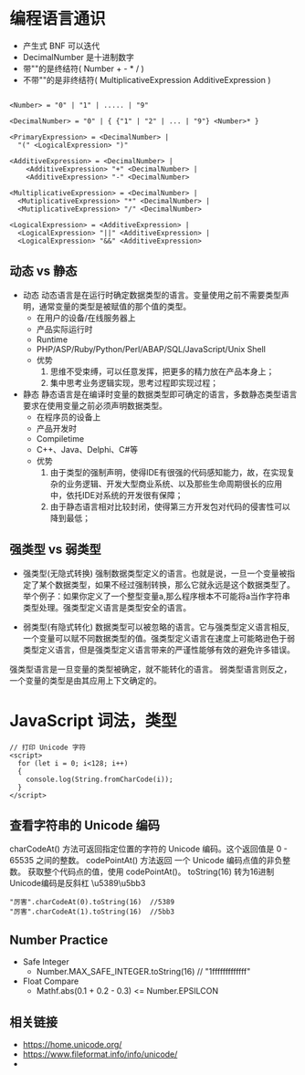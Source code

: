 # 编程语言通识

* 产生式 BNF 可以迭代
* DecimalNumber 是十进制数字
* 带""的是终结符( Number + - * / )
* 不带""的是非终结符( MultiplicativeExpression AdditiveExpression )
  
```

<Number> = "0" | "1" | ..... | "9"

<DecimalNumber> = "0" | { {"1" | "2" | ... | "9"} <Number>* }

<PrimaryExpression> = <DecimalNumber> |
  "(" <LogicalExpression> ")"

<AdditiveExpression> = <DecimalNumber> | 
    <AdditiveExpression> "+" <DecimalNumber> |
    <AdditiveExpression> "-" <DecimalNumber>

<MultiplicativeExpression> = <DecimalNumber> | 
  <MutiplicativeExpression> "*" <DecimalNumber> |
  <MutiplicativeExpression> "/" <DecimalNumber>

<LogicalExpression> = <AdditiveExpression> |
  <LogicalExpression> "||" <AdditiveExpression> |
  <LogicalExpression> "&&" <AdditiveExpression>

```

## 动态 vs 静态

* 动态
  动态语言是在运行时确定数据类型的语言。变量使用之前不需要类型声明，通常变量的类型是被赋值的那个值的类型。
  * 在用户的设备/在线服务器上
  * 产品实际运行时
  * Runtime
  * PHP/ASP/Ruby/Python/Perl/ABAP/SQL/JavaScript/Unix Shell
  * 优势
    1. 思维不受束缚，可以任意发挥，把更多的精力放在产品本身上；
    2. 集中思考业务逻辑实现，思考过程即实现过程；
* 静态
  静态语言是在编译时变量的数据类型即可确定的语言，多数静态类型语言要求在使用变量之前必须声明数据类型。
  * 在程序员的设备上
  * 产品开发时
  * Compiletime
  * C++、Java、Delphi、C#等
  * 优势
    1. 由于类型的强制声明，使得IDE有很强的代码感知能力，故，在实现复杂的业务逻辑、开发大型商业系统、以及那些生命周期很长的应用中，依托IDE对系统的开发很有保障；
    2. 由于静态语言相对比较封闭，使得第三方开发包对代码的侵害性可以降到最低；
  
## 强类型 vs 弱类型

* 强类型(无隐式转换)
  强制数据类型定义的语言。也就是说，一旦一个变量被指定了某个数据类型，如果不经过强制转换，那么它就永远是这个数据类型了。举个例子：如果你定义了一个整型变量a,那么程序根本不可能将a当作字符串类型处理。强类型定义语言是类型安全的语言。

* 弱类型(有隐式转化)
  数据类型可以被忽略的语言。它与强类型定义语言相反, 一个变量可以赋不同数据类型的值。强类型定义语言在速度上可能略逊色于弱类型定义语言，但是强类型定义语言带来的严谨性能够有效的避免许多错误。

强类型语言是一旦变量的类型被确定，就不能转化的语言。 
弱类型语言则反之，一个变量的类型是由其应用上下文确定的。


# JavaScript 词法，类型

```
// 打印 Unicode 字符
<script>
  for (let i = 0; i<128; i++)
  {
    console.log(String.fromCharCode(i));
  }
</script>
```

## 查看字符串的 Unicode 编码

charCodeAt() 方法可返回指定位置的字符的 Unicode 编码。这个返回值是 0 - 65535 之间的整数。
codePointAt() 方法返回 一个 Unicode 编码点值的非负整数。 获取整个代码点的值，使用 codePointAt()。
toString(16) 转为16进制
Unicode编码是反斜杠 \u5389\u5bb3

```
"厉害".charCodeAt(0).toString(16)  //5389
"厉害".charCodeAt(1).toString(16)  //5bb3
```

## Number Practice
  * Safe Integer
    * Number.MAX_SAFE_INTEGER.toString(16)  // "1fffffffffffff"
  * Float Compare
    * Mathf.abs(0.1 + 0.2 - 0.3) <= Number.EPSILCON
  


## 相关链接
* https://home.unicode.org/
* https://www.fileformat.info/info/unicode/
* 